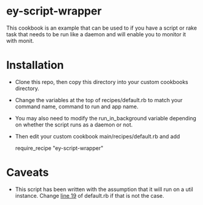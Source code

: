 ey-script-wrapper
===================
This cookbook is an example that can be used to if you have a script or rake task
that needs to be run like a daemon and will enable you to monitor it with monit.

Installation
============
* Clone this repo, then copy this directory into your custom cookbooks directory.
* Change the variables at the top of recipes/default.rb to match your command name,
command to run and app name.
* You may also need to modify the run_in_background variable depending on whether
the script runs as a daemon or not.
* Then edit your custom cookbook main/recipes/default.rb and add

    require_recipe "ey-script-wrapper"


Caveats
=======
* This script has been written with the assumption that it will run on a util
instance. Change [line 19](https://github.com/tjl2/ey-script-wrapper/blob/master/recipes/default.rb#L19) of default.rb if that is not the case.
